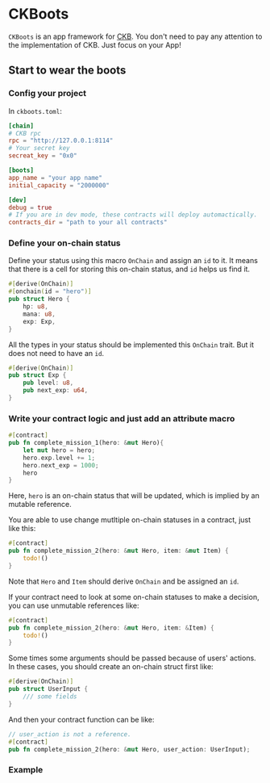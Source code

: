 # CKBoots

`CKBoots` is an app framework for [CKB](https://github.com/nervosnetwork/ckb).
You don't need to pay any attention to the implementation of CKB.
Just focus on your App!

## Start to wear the boots

### Config your project

In `ckboots.toml`:

```toml
[chain]
# CKB rpc
rpc = "http://127.0.0.1:8114"
# Your secret key
secreat_key = "0x0"

[boots]
app_name = "your app name"
initial_capacity = "2000000"

[dev]
debug = true
# If you are in dev mode, these contracts will deploy automactically.
contracts_dir = "path to your all contracts"
```

### Define your on-chain status

Define your status using this macro `OnChain` and assign an `id` to it.
It means that there is a cell for storing this on-chain status, and `id`
helps us find it.

```rust
#[derive(OnChain)]
#[onchain(id = "hero")]
pub struct Hero {
    hp: u8,
    mana: u8,
    exp: Exp,
}
```

All the types in your status should be implemented this `OnChain` trait.
But it does not need to have an `id`.

```rust
#[derive(OnChain)]
pub struct Exp {
    pub level: u8,
    pub next_exp: u64,
}
```

### Write your contract logic and just add an attribute macro

```rust
#[contract]
pub fn complete_mission_1(hero: &mut Hero){
    let mut hero = hero;
    hero.exp.level += 1;
    hero.next_exp = 1000;
    hero
}
```

Here, `hero` is an on-chain status that will be updated,
which is implied by an mutable reference.

You are able to use change mutltiple on-chain statuses in a contract, just like this:

```rust
#[contract]
pub fn complete_mission_2(hero: &mut Hero, item: &mut Item) {
    todo!()
}
```

Note that `Hero` and `Item` should derive `OnChain` and be assigned an `id`.

If your contract need to look at some on-chain statuses to make a decision, you can use unmutable references like:

```rust
#[contract]
pub fn complete_mission_2(hero: &mut Hero, item: &Item) {
    todo!()
}
```

Some times some arguments should be passed because of users' actions. In these cases, you should create an on-chain struct first like:

```rust
#[derive(OnChain)]
pub struct UserInput {
    /// some fields
}
```

And then your contract function can be like:

```rust
// user_action is not a reference.
#[contract]
pub fn complete_mission_2(hero: &mut Hero, user_action: UserInput);
```

### Example
